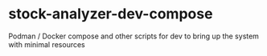 # stock-analyzer-dev-compose
Podman / Docker compose and other scripts for dev to bring up the system with minimal resources

